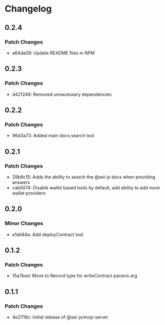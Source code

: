 # Changelog

## 0.2.4

### Patch Changes

- a64da08: Update README files in NPM

## 0.2.3

### Patch Changes

- d421249: Removed unnecessary dependencies

## 0.2.2

### Patch Changes

- 96d3a73: Added main docs search tool

## 0.2.1

### Patch Changes

- 29b8c15: Adds the ability to search the @sei-js docs when providing answers
- cab5074: Disable wallet based tools by default, add ability to add more wallet providers

## 0.2.0

### Minor Changes

- e1eb84a: Add deployContract tool

## 0.1.2

### Patch Changes

- 15a7bed: Move to Record type for writeContract params arg

## 0.1.1

### Patch Changes

- 4e2719c: Initial release of @sei-js/mcp-server

